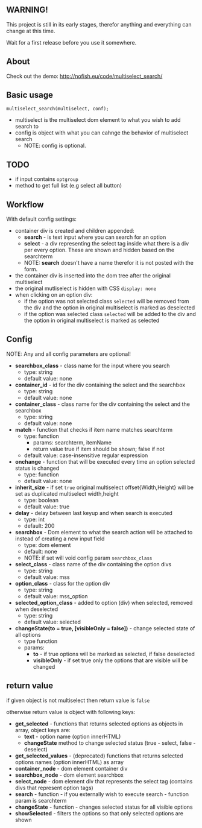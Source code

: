 ## WARNING!
This project is still in its early stages, therefor anything and everything can change at this time.

Wait for a first release before you use it somewhere.

## About
Check out the demo: http://nofish.eu/code/multiselect_search/

## Basic usage
`multiselect_search(multiselect, conf);`

* multiselect is the multiselect dom element to what you wish to add search to
* config is object with what you can cahnge the behavior of multiselect search
  * NOTE: config is optional.

## TODO
 * if input contains `optgroup`
 * method to get full list (e.g select all button)

## Workflow
With default config settings:

 * container div is created and children appended:
   * **search** - is text input where you can search for an option
   * **select** - a div representing the select tag inside what there is a div per every option. These are shown and hidden based on the searchterm
   * NOTE: **search** doesn't have a name therefor it is not posted with the form.
 * the container div is inserted into the dom tree after the original multiselect
 * the original mutliselect is hidden with CSS `display: none`
 * when clicking on an option div:
   * if the option was not selected class `selected` will be removed from the div and the option in original multiselect is marked as deselected
   * if the option was selected class `selected` will be added to the div and the option in original multiselect is marked as selected

## Config
NOTE: Any and all config parameters are optional!

 * **searchbox_class** - class name for the input where you search
   * type: string
   * default value: none 
 * **container_id** -  id for the div containing the select and the searchbox
   * type: string
   * default value: none 
 * **container_class** - class name for the div containing the select and the searchbox
   * type: string
   * default value: none 
 * **match** - function that checks if item name matches searchterm
   * type: function
     * params: searchterm, itemName
     * return value true if item should be shown; false if not
   * default value: case-insensitive regular expression
 * **onchange** - function that will be executed every time an option selected status is changed
   * type: function
   * default value: none
 * **inherit_size** - if set `true` original multiselect offset{Width,Height} will be set as duplicated multiselect width,height
   * type:  boolean
   * default value: true
 * **delay** - delay between last keyup and when search is executed
   * type: int
   * default: 200
 * **searchbox** - Dom element to what the search action will be attached to instead of creating a new input field
   * type: dom element
   * default: none
   * NOTE: if set will void config param `searchbox_class`
 * **select_class** - class name of the div containing the option divs
   * type: string
   * default value: mss
 * **option_class** - class for the option div
   * type: string
   * default value: mss_option
 * **selected_option_class** - added to option (div) when selected, removed when deselected
   * type: string
   * default value: selected
 * **changeState(to = true, [visibleOnly = false])** - change selected state of all options
   * type function
   * params:
     * **to** - if true options will be marked as selected, if false deselected
     * **visibleOnly** - if set true only the options that are visible will be changed

## return value
if given object is not multiselect then return value is `false`

otherwise return value is object with following keys:
 
 * **get_selected** - functions that returns selected options as objects in array, object keys are:
   * **text** - option name (option innerHTML)
   * **changeState** method to change selected status (true - select, false - deselect)
 * **get_selected_values** - (deprecated) functions that returns selected options names (option innerHTML) as array
 * **container_node** - dom element container div
 * **searchbox_node** - dom element searchbox
 * **select_node** - dom element div that represents the select tag (contains divs that represent option tags)
 * **search** - function - if you externally wish to execute search - function param is searchterm
 * **changeState** - function - changes selected status for all visible options
 * **showSelected** - filters the options so that only selected options are shown